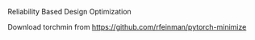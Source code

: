 Reliability Based Design Optimization

Download torchmin from https://github.com/rfeinman/pytorch-minimize

